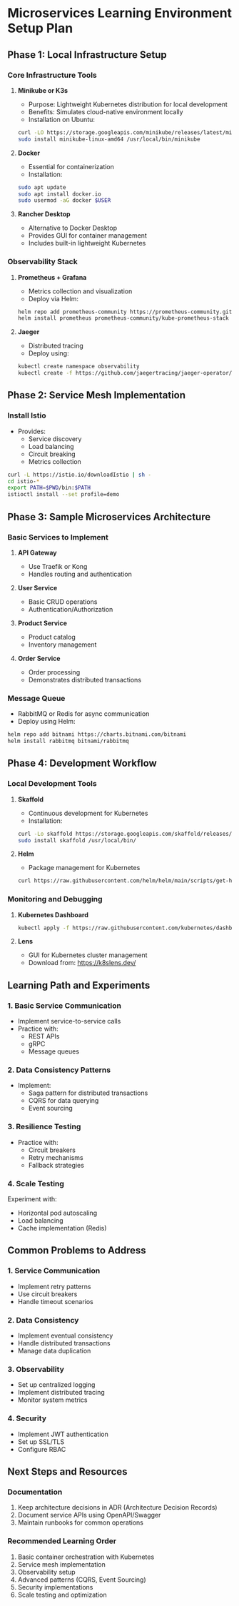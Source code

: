 # Microservices Learning Environment Setup Plan

## Phase 1: Local Infrastructure Setup

### Core Infrastructure Tools
1. **Minikube or K3s**
   - Purpose: Lightweight Kubernetes distribution for local development
   - Benefits: Simulates cloud-native environment locally
   - Installation on Ubuntu:
   ```bash
   curl -LO https://storage.googleapis.com/minikube/releases/latest/minikube-linux-amd64
   sudo install minikube-linux-amd64 /usr/local/bin/minikube
   ```

2. **Docker**
   - Essential for containerization
   - Installation:
   ```bash
   sudo apt update
   sudo apt install docker.io
   sudo usermod -aG docker $USER
   ```

3. **Rancher Desktop**
   - Alternative to Docker Desktop
   - Provides GUI for container management
   - Includes built-in lightweight Kubernetes

### Observability Stack
1. **Prometheus + Grafana**
   - Metrics collection and visualization
   - Deploy via Helm:
   ```bash
   helm repo add prometheus-community https://prometheus-community.github.io/helm-charts
   helm install prometheus prometheus-community/kube-prometheus-stack
   ```

2. **Jaeger**
   - Distributed tracing
   - Deploy using:
   ```bash
   kubectl create namespace observability
   kubectl create -f https://github.com/jaegertracing/jaeger-operator/releases/download/v1.47.0/jaeger-operator.yaml -n observability
   ```

## Phase 2: Service Mesh Implementation

### Install Istio
- Provides:
  - Service discovery
  - Load balancing
  - Circuit breaking
  - Metrics collection
```bash
curl -L https://istio.io/downloadIstio | sh -
cd istio-*
export PATH=$PWD/bin:$PATH
istioctl install --set profile=demo
```

## Phase 3: Sample Microservices Architecture

### Basic Services to Implement
1. **API Gateway**
   - Use Traefik or Kong
   - Handles routing and authentication

2. **User Service**
   - Basic CRUD operations
   - Authentication/Authorization

3. **Product Service**
   - Product catalog
   - Inventory management

4. **Order Service**
   - Order processing
   - Demonstrates distributed transactions

### Message Queue
- RabbitMQ or Redis for async communication
- Deploy using Helm:
```bash
helm repo add bitnami https://charts.bitnami.com/bitnami
helm install rabbitmq bitnami/rabbitmq
```

## Phase 4: Development Workflow

### Local Development Tools
1. **Skaffold**
   - Continuous development for Kubernetes
   - Installation:
   ```bash
   curl -Lo skaffold https://storage.googleapis.com/skaffold/releases/latest/skaffold-linux-amd64
   sudo install skaffold /usr/local/bin/
   ```

2. **Helm**
   - Package management for Kubernetes
   ```bash
   curl https://raw.githubusercontent.com/helm/helm/main/scripts/get-helm-3 | bash
   ```

### Monitoring and Debugging
1. **Kubernetes Dashboard**
   ```bash
   kubectl apply -f https://raw.githubusercontent.com/kubernetes/dashboard/v2.7.0/aio/deploy/recommended.yaml
   ```

2. **Lens**
   - GUI for Kubernetes cluster management
   - Download from: https://k8slens.dev/

## Learning Path and Experiments

### 1. Basic Service Communication
- Implement service-to-service calls
- Practice with:
  - REST APIs
  - gRPC
  - Message queues

### 2. Data Consistency Patterns
- Implement:
  - Saga pattern for distributed transactions
  - CQRS for data querying
  - Event sourcing

### 3. Resilience Testing
- Practice with:
  - Circuit breakers
  - Retry mechanisms
  - Fallback strategies

### 4. Scale Testing
Experiment with:
- Horizontal pod autoscaling
- Load balancing
- Cache implementation (Redis)

## Common Problems to Address

### 1. Service Communication
- Implement retry patterns
- Use circuit breakers
- Handle timeout scenarios

### 2. Data Consistency
- Implement eventual consistency
- Handle distributed transactions
- Manage data duplication

### 3. Observability
- Set up centralized logging
- Implement distributed tracing
- Monitor system metrics

### 4. Security
- Implement JWT authentication
- Set up SSL/TLS
- Configure RBAC

## Next Steps and Resources

### Documentation
1. Keep architecture decisions in ADR (Architecture Decision Records)
2. Document service APIs using OpenAPI/Swagger
3. Maintain runbooks for common operations

### Recommended Learning Order
1. Basic container orchestration with Kubernetes
2. Service mesh implementation
3. Observability setup
4. Advanced patterns (CQRS, Event Sourcing)
5. Security implementations
6. Scale testing and optimization
